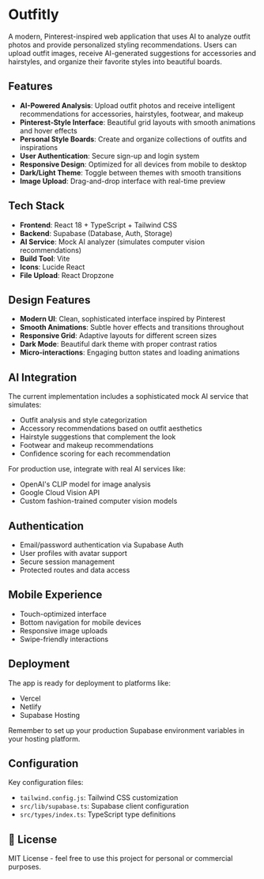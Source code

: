 # Outfitly 

A modern, Pinterest-inspired web application that uses AI to analyze outfit photos and provide personalized styling recommendations. Users can upload outfit images, receive AI-generated suggestions for accessories and hairstyles, and organize their favorite styles into beautiful boards.

## Features

- **AI-Powered Analysis**: Upload outfit photos and receive intelligent recommendations for accessories, hairstyles, footwear, and makeup
- **Pinterest-Style Interface**: Beautiful grid layouts with smooth animations and hover effects
- **Personal Style Boards**: Create and organize collections of outfits and inspirations
- **User Authentication**: Secure sign-up and login system
- **Responsive Design**: Optimized for all devices from mobile to desktop
- **Dark/Light Theme**: Toggle between themes with smooth transitions
- **Image Upload**: Drag-and-drop interface with real-time preview

## Tech Stack

- **Frontend**: React 18 + TypeScript + Tailwind CSS
- **Backend**: Supabase (Database, Auth, Storage)
- **AI Service**: Mock AI analyzer (simulates computer vision recommendations)
- **Build Tool**: Vite
- **Icons**: Lucide React
- **File Upload**: React Dropzone

## Design Features

- **Modern UI**: Clean, sophisticated interface inspired by Pinterest
- **Smooth Animations**: Subtle hover effects and transitions throughout
- **Responsive Grid**: Adaptive layouts for different screen sizes
- **Dark Mode**: Beautiful dark theme with proper contrast ratios
- **Micro-interactions**: Engaging button states and loading animations

## AI Integration

The current implementation includes a sophisticated mock AI service that simulates:
- Outfit analysis and style categorization
- Accessory recommendations based on outfit aesthetics
- Hairstyle suggestions that complement the look
- Footwear and makeup recommendations
- Confidence scoring for each recommendation

For production use, integrate with real AI services like:
- OpenAI's CLIP model for image analysis
- Google Cloud Vision API
- Custom fashion-trained computer vision models

## Authentication

- Email/password authentication via Supabase Auth
- User profiles with avatar support
- Secure session management
- Protected routes and data access

## Mobile Experience

- Touch-optimized interface
- Bottom navigation for mobile devices
- Responsive image uploads
- Swipe-friendly interactions

## Deployment

The app is ready for deployment to platforms like:
- Vercel
- Netlify
- Supabase Hosting

Remember to set up your production Supabase environment variables in your hosting platform.

## Configuration

Key configuration files:
- `tailwind.config.js`: Tailwind CSS customization
- `src/lib/supabase.ts`: Supabase client configuration
- `src/types/index.ts`: TypeScript type definitions

## 📄 License

MIT License - feel free to use this project for personal or commercial purposes.
